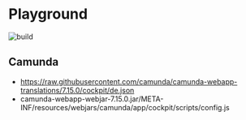 # Playground
![build](https://github.com/apinske/playground-java/workflows/build/badge.svg)

## Camunda
* https://raw.githubusercontent.com/camunda/camunda-webapp-translations/7.15.0/cockpit/de.json
* camunda-webapp-webjar-7.15.0.jar/META-INF/resources/webjars/camunda/app/cockpit/scripts/config.js
